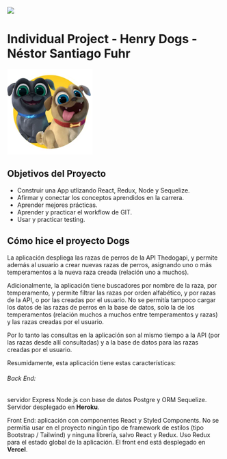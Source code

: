 <p align='left'>
    <img src='https://static.wixstatic.com/media/85087f_0d84cbeaeb824fca8f7ff18d7c9eaafd~mv2.png/v1/fill/w_160,h_30,al_c,q_85,usm_0.66_1.00_0.01/Logo_completo_Color_1PNG.webp' </img>
</p>

# Individual Project - Henry Dogs - Néstor Santiago Fuhr

<p align="left">
  <img height="200" src="./dog.png" />
</p>

## Objetivos del Proyecto

- Construir una App utlizando React, Redux, Node y Sequelize.
- Afirmar y conectar los conceptos aprendidos en la carrera.
- Aprender mejores prácticas.
- Aprender y practicar el workflow de GIT.
- Usar y practicar testing.

## Cómo hice el proyecto Dogs

La aplicación despliega las razas de perros de la API Thedogapi, y permite además al usuario a crear nuevas razas de perros, asignando uno o más temperamentos a la nueva raza creada (relación uno a muchos).

Adicionalmente, la aplicación tiene buscadores por nombre de la raza, por temperamento, y permite filtrar las razas por orden alfabético, y por razas de la API, o por las creadas por el usuario. No se permitía tampoco cargar los datos de las razas de perros en la base de datos, solo la de los temperamentos (relación muchos a muchos entre temperamentos y razas) y las razas creadas por el usuario.

Por lo tanto las consultas en la aplicación son al mismo tiempo a la API (por las razas desde allí consultadas) y a la base de datos para las razas creadas por el usuario.

Resumidamente, esta aplicación tiene estas características:

###### Back End: 
servidor Express Node.js con base de datos Postgre y ORM Sequelize. Servidor desplegado en <b>Heroku</b>.

Front End: 
aplicación con componentes React y Styled Components. No se permitia usar en el proyecto ningún tipo de framework de estilos (tipo Bootstrap / Tailwind) y ninguna librería, salvo React y Redux. Uso Redux para el estado global de la aplicación. El front end está desplegado en <b>Vercel</b>. 
